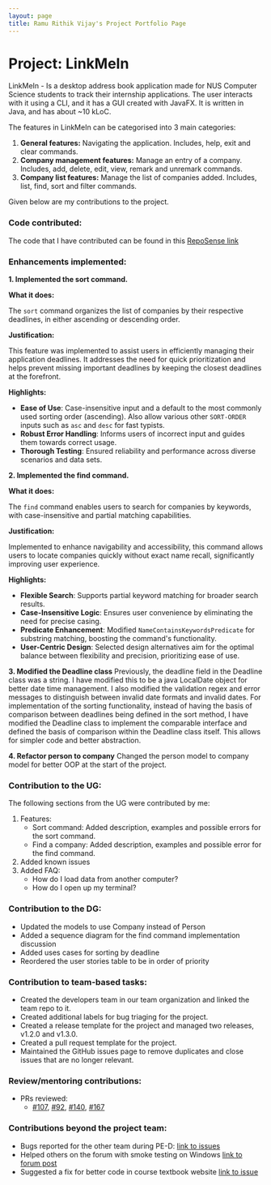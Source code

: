 ```yaml
---
layout: page
title: Ramu Rithik Vijay's Project Portfolio Page
---
```


# Project: LinkMeIn

LinkMeIn - Is a desktop address book application made for NUS Computer Science students to track their internship 
applications. The user interacts with it using a CLI, and it has a GUI created with JavaFX. It is written in Java, 
and has about ~10 kLoC.

The features in LinkMeIn can be categorised into 3 main categories:

1.  **General features:** Navigating the application. Includes, help, exit and clear commands.
2.  **Company management features:** Manage an entry of a company. Includes, add, delete, edit, view, remark and unremark commands.
3.  **Company list features:** Manage the list of companies added. Includes, list, find, sort and filter commands.

Given below are my contributions to the project.

### **Code contributed**:

The code that I have contributed can be found in this [RepoSense link](https://nus-cs2103-ay2324s1.github.io/tp-dashboard/?search=papataco&breakdown=false&sort=groupTitle%20dsc&sortWithin=title&since=2023-09-22&timeframe=commit&mergegroup=&groupSelect=groupByRepos)

### Enhancements implemented:

**1. Implemented the sort command.**

**What it does:**

The `sort` command organizes the list of companies by their respective deadlines, in either ascending or descending order.

**Justification:**

This feature was implemented to assist users in efficiently managing their application deadlines. It addresses the need for quick prioritization and helps prevent missing important deadlines by keeping the closest deadlines at the forefront.

**Highlights:**

-   **Ease of Use**: Case-insensitive input and a default to the most commonly used sorting order (ascending). Also allow various other `SORT-ORDER` inputs such as `asc` and `desc` for fast typists.
-   **Robust Error Handling**: Informs users of incorrect input and guides them towards correct usage.
-   **Thorough Testing**: Ensured reliability and performance across diverse scenarios and data sets.

**2. Implemented the find command.**

**What it does:**

The `find` command enables users to search for companies by keywords, with case-insensitive and partial matching capabilities.

**Justification:**

Implemented to enhance navigability and accessibility, this command allows users to locate companies quickly without exact name recall, significantly improving user experience.

**Highlights:**

-   **Flexible Search**: Supports partial keyword matching for broader search results.
-   **Case-Insensitive Logic**: Ensures user convenience by eliminating the need for precise casing.
-   **Predicate Enhancement**: Modified `NameContainsKeywordsPredicate` for substring matching, boosting the command's functionality.
-   **User-Centric Design**: Selected design alternatives aim for the optimal balance between flexibility and precision, prioritizing ease of use.

**3. Modified the Deadline class** Previously, the deadline field in the Deadline class was a string. I have modified this to be a java LocalDate object for better date time management. I also modified the validation regex and error messages to distinguish between invalid date formats and invalid dates. For implementation of the sorting functionality, instead of having the basis of comparison between deadlines being defined in the sort method, I have modified the Deadline class to implement the comparable interface and defined the basis of comparison within the Deadline class itself. This allows for simpler code and better abstraction.

**4. Refactor person to company** Changed the person model to company model for better OOP at the start of the project.

### Contribution to the UG:

The following sections from the UG were contributed by me:

1.  Features:
    -   Sort command: Added description, examples and possible errors for the sort command.
    -   Find a company: Added description, examples and possible error for the find command.
2.  Added known issues
3.  Added FAQ:
    -   How do I load data from another computer?
    -   How do I open up my terminal?

### Contribution to the DG:

-   Updated the models to use Company instead of Person
-   Added a sequence diagram for the find command implementation discussion
-   Added uses cases for sorting by deadline
-   Reordered the user stories table to be in order of priority

### Contribution to team-based tasks:

-   Created the developers team in our team organization and linked the team repo to it.
-   Created additional labels for bug triaging for the project.
-   Created a release template for the project and managed two releases, v1.2.0 and v1.3.0.
-   Created a pull request template for the project.
-   Maintained the GitHub issues page to remove duplicates and close issues that are no longer relevant.

### Review/mentoring contributions:

-   PRs reviewed:
    -   [#107](https://github.com/AY2324S1-CS2103T-T17-2/tp/pull/107), [#92](https://github.com/AY2324S1-CS2103T-T17-2/tp/pull/92), [#140](https://github.com/AY2324S1-CS2103T-T17-2/tp/pull/140), [#167](https://github.com/AY2324S1-CS2103T-T17-2/tp/pull/167)

### Contributions beyond the project team:

-   Bugs reported for the other team during PE-D: [link to issues](https://github.com/papataco14/ped/issues)
-   Helped others on the forum with smoke testing on Windows [link to forum post](https://github.com/nus-cs2103-AY2324S1/forum/issues/218)
-   Suggested a fix for better code in course textbook website [link to issue](https://github.com/nus-cs2103-AY2324S1/website/issues/2)
